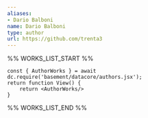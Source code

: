 ```yaml
---
aliases:
- Dario Balboni
name: Dario Balboni
type: author
url: https://github.com/trenta3
---
```



%% WORKS_LIST_START %%

```datacorejsx
const { AuthorWorks } = await dc.require('basement/datacore/authors.jsx');
return function View() {
    return <AuthorWorks/>
}
```
%% WORKS_LIST_END %%
